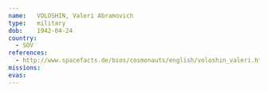 ```yaml
---
name:	VOLOSHIN, Valeri Abramovich 
type:	military
dob:	1942-04-24
country:
  - SOV
references:
  - http://www.spacefacts.de/bios/cosmonauts/english/voloshin_valeri.htm
missions:
evas:
---
```

